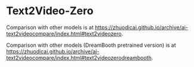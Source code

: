 # Text2Video-Zero

Comparison with other models is at https://zhuodicai.github.io/archive/ai-text2videocompare/index.html#text2videozero.

Comparison with other models (DreamBooth pretrained version) is at https://zhuodicai.github.io/archive/ai-text2videocompare/index.html#text2videozerodreambooth.
